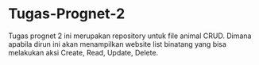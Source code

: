 # Tugas-Prognet-2
Tugas prognet 2 ini merupakan repository untuk file animal CRUD. Dimana apabila dirun ini akan menampilkan website list binatang yang bisa melakukan aksi Create, Read, Update, Delete.
